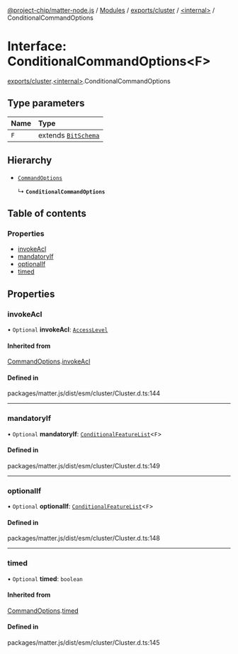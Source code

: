 [@project-chip/matter-node.js](../README.md) / [Modules](../modules.md) / [exports/cluster](../modules/exports_cluster.md) / [\<internal\>](../modules/exports_cluster._internal_.md) / ConditionalCommandOptions

# Interface: ConditionalCommandOptions\<F\>

[exports/cluster](../modules/exports_cluster.md).[\<internal\>](../modules/exports_cluster._internal_.md).ConditionalCommandOptions

## Type parameters

| Name | Type |
| :------ | :------ |
| `F` | extends [`BitSchema`](../modules/exports_schema.md#bitschema) |

## Hierarchy

- [`CommandOptions`](exports_cluster._internal_.CommandOptions.md)

  ↳ **`ConditionalCommandOptions`**

## Table of contents

### Properties

- [invokeAcl](exports_cluster._internal_.ConditionalCommandOptions.md#invokeacl)
- [mandatoryIf](exports_cluster._internal_.ConditionalCommandOptions.md#mandatoryif)
- [optionalIf](exports_cluster._internal_.ConditionalCommandOptions.md#optionalif)
- [timed](exports_cluster._internal_.ConditionalCommandOptions.md#timed)

## Properties

### invokeAcl

• `Optional` **invokeAcl**: [`AccessLevel`](../enums/exports_cluster.AccessLevel.md)

#### Inherited from

[CommandOptions](exports_cluster._internal_.CommandOptions.md).[invokeAcl](exports_cluster._internal_.CommandOptions.md#invokeacl)

#### Defined in

packages/matter.js/dist/esm/cluster/Cluster.d.ts:144

___

### mandatoryIf

• `Optional` **mandatoryIf**: [`ConditionalFeatureList`](../modules/exports_cluster.md#conditionalfeaturelist)\<`F`\>

#### Defined in

packages/matter.js/dist/esm/cluster/Cluster.d.ts:149

___

### optionalIf

• `Optional` **optionalIf**: [`ConditionalFeatureList`](../modules/exports_cluster.md#conditionalfeaturelist)\<`F`\>

#### Defined in

packages/matter.js/dist/esm/cluster/Cluster.d.ts:148

___

### timed

• `Optional` **timed**: `boolean`

#### Inherited from

[CommandOptions](exports_cluster._internal_.CommandOptions.md).[timed](exports_cluster._internal_.CommandOptions.md#timed)

#### Defined in

packages/matter.js/dist/esm/cluster/Cluster.d.ts:145
